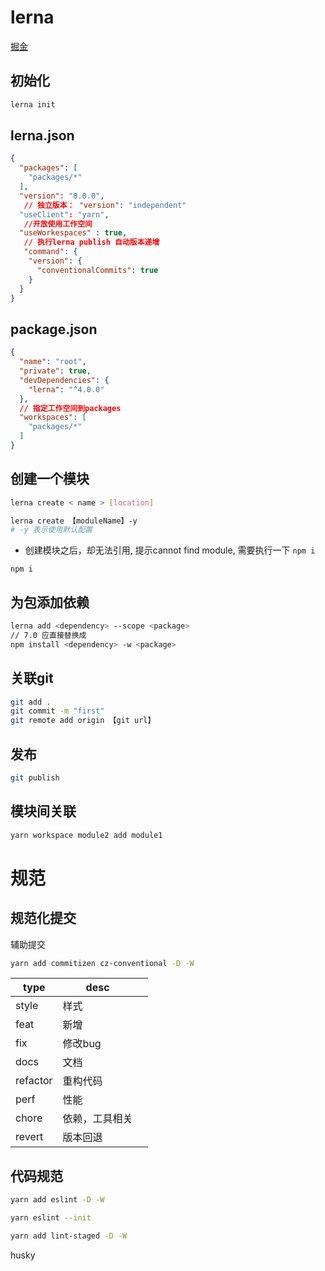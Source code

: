 # lerna 

[掘金](https://juejin.cn/post/7136925215388499998)

## 初始化

```sh
lerna init
```



## lerna.json

```json
{
  "packages": [
    "packages/*"
  ],
  "version": "0.0.0",
   // 独立版本： "version": "independent"
  "useClient": "yarn",
   //开放使用工作空间
  "useWorkespaces" : true,
   // 执行lerna publish 自动版本递增
   "command": {
    "version": {
      "conventionalCommits": true
    }
  }
}
```

## package.json

```json
{
  "name": "root",
  "private": true,
  "devDependencies": {
    "lerna": "^4.0.0"
  },
  // 指定工作空间到packages
  "workspaces": [
    "packages/*"
  ]
}

```



## 创建一个模块

```sh
lerna create < name > [location]

lerna create 【moduleName】-y
# -y 表示使用默认配置
```

- 创建模块之后，却无法引用, 提示cannot find module, 需要执行一下 `npm i`

```
npm i
```



## 为包添加依赖

```sh
lerna add <dependency> --scope <package>
// 7.0 应直接替换成
npm install <dependency> -w <package>
```



## 关联git

```sh
git add .
git commit -m "first"
git remote add origin 【git url】
```



## 发布

```sh
git publish
```



## 模块间关联

```sh
yarn workspace module2 add module1
```



# 规范

## 规范化提交

辅助提交

```sh
yarn add commitizen cz-conventional -D -W
```

| type     | desc           |      |
| -------- | -------------- | ---- |
| style    | 样式           |      |
| feat     | 新增           |      |
| fix      | 修改bug        |      |
| docs     | 文档           |      |
| refactor | 重构代码       |      |
| perf     | 性能           |      |
| chore    | 依赖，工具相关 |      |
| revert   | 版本回退       |      |

## 代码规范

```sh
yarn add eslint -D -W

yarn eslint --init

yarn add lint-staged -D -W
```

husky
